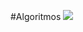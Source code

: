 #Algoritmos [<img src="https://img.shields.io/badge/AGT0001-Algoritmos-yellow.svg">](https://github.com/TADS-UDESC/disciplinas/tree/master/AGT0001)
